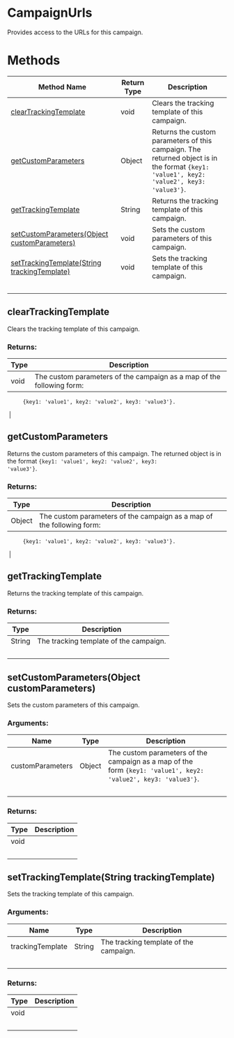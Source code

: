 # CampaignUrls
Provides access to the URLs for this campaign.

# Methods
|Method Name|Return Type|Description|
|-|-|-
[clearTrackingTemplate](#cleartrackingtemplate)|void|Clears the tracking template of this campaign.<br />
[getCustomParameters](#getcustomparameters)|Object|Returns the custom parameters of this campaign. The returned object is in the format <code>{key1: 'value1', key2: 'value2', key3: 'value3'}</code>.<br />
[getTrackingTemplate](#gettrackingtemplate)|String|Returns the tracking template of this campaign.<br />
[setCustomParameters(Object customParameters)](#setcustomparameters~object-customparameters~)|void|Sets the custom parameters of this campaign.<br />
[setTrackingTemplate(String trackingTemplate)](#settrackingtemplate~string-trackingtemplate~)|void|Sets the tracking template of this campaign.<br />
&nbsp;|&nbsp;|&nbsp;

## <a name="cleartrackingtemplate"></a>clearTrackingTemplate
Clears the tracking template of this campaign.

### Returns:
|Type|Description|
|-|-
void|The custom parameters of the campaign as a map of the following form:
         {key1: 'value1', key2: 'value2', key3: 'value3'}.
&nbsp;|&nbsp;
## <a name="getcustomparameters"></a>getCustomParameters
Returns the custom parameters of this campaign. The returned object is in the format <code>{key1: 'value1', key2: 'value2', key3: 'value3'}</code>.

### Returns:
|Type|Description|
|-|-
Object|The custom parameters of the campaign as a map of the following form:
         {key1: 'value1', key2: 'value2', key3: 'value3'}.
&nbsp;|&nbsp;
## <a name="gettrackingtemplate"></a>getTrackingTemplate
Returns the tracking template of this campaign.

### Returns:
|Type|Description|
|-|-
String|The tracking template of the campaign.
&nbsp;|&nbsp;
## <a name="setcustomparameters~object-customparameters~"></a>setCustomParameters(Object customParameters)
Sets the custom parameters of this campaign.

### Arguments:
|Name|Type|Description|
|-|-|-
customParameters|Object|The custom parameters of the campaign as a map of the<br />        form <code>{key1: 'value1', key2: 'value2', key3: 'value3'}</code>.
&nbsp;|&nbsp;|&nbsp;
### Returns:
|Type|Description|
|-|-
void|
&nbsp;|&nbsp;
## <a name="settrackingtemplate~string-trackingtemplate~"></a>setTrackingTemplate(String trackingTemplate)
Sets the tracking template of this campaign.

### Arguments:
|Name|Type|Description|
|-|-|-
trackingTemplate|String|The tracking template of the campaign.
&nbsp;|&nbsp;|&nbsp;
### Returns:
|Type|Description|
|-|-
void|
&nbsp;|&nbsp;
